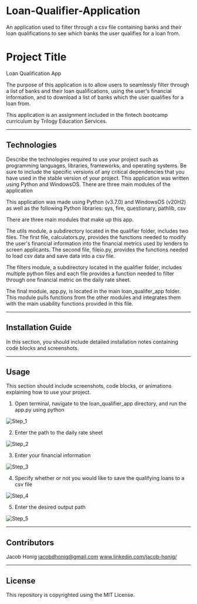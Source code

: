 # Loan-Qualifier-Application
An application used to filter through a csv file containing banks and their loan qualifications to see which banks the user qualifies for a loan from.

# Project Title
Loan Qualification App

The purpose of this application is to allow users to seamlessly filter through a list of banks and their loan qualifications, using the user's financial information, and to download a list of banks which the user qualifies for a loan from. 

This application is an assignment included in the fintech bootcamp curriculum by Trilogy Education Services. 


---

## Technologies

Describe the technologies required to use your project such as programming languages, libraries, frameworks, and operating systems. Be sure to include the specific versions of any critical dependencies that you have used in the stable version of your project.
This application was written using Python and WindowsOS. There are three main modules of the application

This application was made using Python (v3.7.0) and WindowsOS (v20H2) as well as the following Python libraries: 
    sys, fire, questionary, pathlib, csv

There are three main modules that make up this app.

The utils module, a subdirectory located in the qualifier folder, includes two files. The first file, calculators.py, provides the functions needed to modify the user's financial information into the financial metrics used by lenders to screen applicants. The second file, fileio.py, provides the functions needed to load csv data and save data into a csv file.

The filters module, a subdirectory located in the qualifier folder, includes multiple python files and each file provides a function needed to filter through one financial metric on the daily rate sheet.

The final module, app.py, is located in the main loan_qualifer_app folder. This module pulls functions from the other modules and integrates them with the main usability functions provided in this file. 


---

## Installation Guide

In this section, you should include detailed installation notes containing code blocks and screenshots.

---

## Usage

This section should include screenshots, code blocks, or animations explaining how to use your project.

1. Open terminal, navigate to the loan_qualifier_app directory, and run the app.py using python

![Step_1](https://user-images.githubusercontent.com/63683699/148700963-789aa26a-9306-4379-8f20-8b63d7144a4b.jpg)

2. Enter the path to the daily rate sheet

![Step_2](https://user-images.githubusercontent.com/63683699/148700968-d4f6cd64-06e5-49c6-b627-a62c7a2286e8.jpg)

3. Enter your financial information

![Step_3](https://user-images.githubusercontent.com/63683699/148700980-51c42be9-a863-4046-8997-0e290bb9900f.jpg)

4. Specify whether or not you would like to save the qualifying loans to a csv file

![Step_4](https://user-images.githubusercontent.com/63683699/148700988-2b9c2a23-13e5-4aef-b445-f1bdf4ec8611.jpg)

5. Enter the desired output path

![Step_5](https://user-images.githubusercontent.com/63683699/148700996-00216436-13a9-4934-9915-a1e4c27136b9.jpg)


---

## Contributors
Jacob Honig
jacobdhonig@gmail.com
www.linkedin.com/jacob-honig/

---

## License

This repository is copyrighted using the MIT License. 
